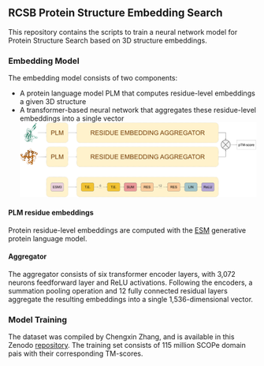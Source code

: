 ## RCSB Protein Structure Embedding Search

This repository contains the scripts to train a neural network model for Protein Structure Search based on 3D structure embeddings.

### Embedding Model
The embedding model consists of two components: 
- A protein language model PLM that computes residue-level embeddings a given 3D structure
- A transformer-based neural network that aggregates these residue-level embeddings into a single vector
![Embedding model architecture](assets/embedding-model-architecture.png)

#### PLM residue embeddings 
Protein residue-level embeddings are computed with the [ESM](https://www.evolutionaryscale.ai/) generative protein language model.

#### Aggregator

The aggregator consists of six transformer encoder layers, with 3,072 neurons feedforward layer and ReLU activations. 
Following the encoders, a summation pooling operation and 12 fully connected residual layers aggregate the resulting embeddings into a single 1,536-dimensional vector.

### Model Training
The dataset was compiled by Chengxin Zhang, and is available in this Zenodo [repository](https://zenodo.org/records/7324964).
The training set consists of 115 million SCOPe domain pais with their corresponding TM-scores.
